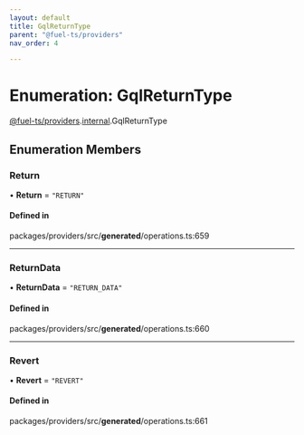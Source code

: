 ```yaml
---
layout: default
title: GqlReturnType
parent: "@fuel-ts/providers"
nav_order: 4

---
```


# Enumeration: GqlReturnType

[@fuel-ts/providers](../index.md).[internal](../namespaces/internal.md).GqlReturnType

## Enumeration Members

### Return

• **Return** = ``"RETURN"``

#### Defined in

packages/providers/src/__generated__/operations.ts:659

___

### ReturnData

• **ReturnData** = ``"RETURN_DATA"``

#### Defined in

packages/providers/src/__generated__/operations.ts:660

___

### Revert

• **Revert** = ``"REVERT"``

#### Defined in

packages/providers/src/__generated__/operations.ts:661
